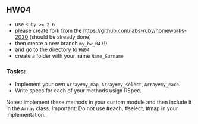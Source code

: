 ## HW04

- use `Ruby >= 2.6`
- please create fork from the https://github.com/labs-ruby/homeworks-2020 (should be
  already done)
- then create a new branch `my_hw_04` (!)
- and go to the directory to `HW04`
- create a folder with your name `Name_Surname`

### Tasks:

- Implement your own `Array#my_map`, `Array#my_select`, `Array#my_each`.
- Write specs for each of your methods usign RSpec.

Notes: implement these methods in your custom module and then include it in the `Array` class.
Important: Do not use #each, #select, #map in your implementation.

